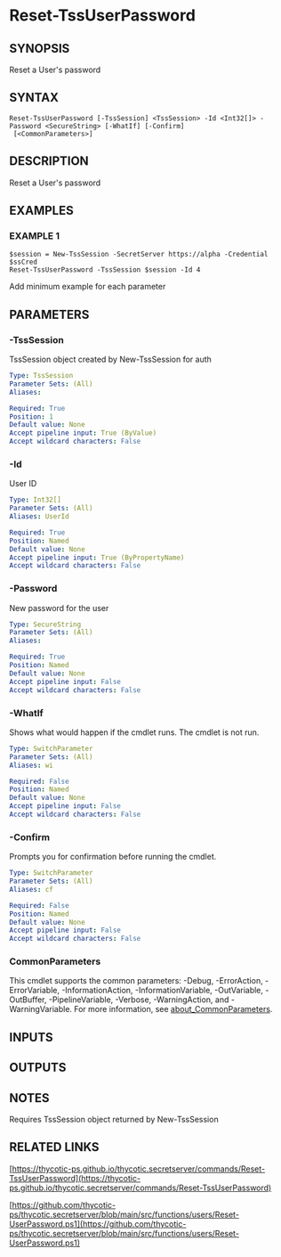 # Reset-TssUserPassword

## SYNOPSIS
Reset a User's password

## SYNTAX

```
Reset-TssUserPassword [-TssSession] <TssSession> -Id <Int32[]> -Password <SecureString> [-WhatIf] [-Confirm]
 [<CommonParameters>]
```

## DESCRIPTION
Reset a User's password

## EXAMPLES

### EXAMPLE 1
```
$session = New-TssSession -SecretServer https://alpha -Credential $ssCred
Reset-TssUserPassword -TssSession $session -Id 4
```

Add minimum example for each parameter

## PARAMETERS

### -TssSession
TssSession object created by New-TssSession for auth

```yaml
Type: TssSession
Parameter Sets: (All)
Aliases:

Required: True
Position: 1
Default value: None
Accept pipeline input: True (ByValue)
Accept wildcard characters: False
```

### -Id
User ID

```yaml
Type: Int32[]
Parameter Sets: (All)
Aliases: UserId

Required: True
Position: Named
Default value: None
Accept pipeline input: True (ByPropertyName)
Accept wildcard characters: False
```

### -Password
New password for the user

```yaml
Type: SecureString
Parameter Sets: (All)
Aliases:

Required: True
Position: Named
Default value: None
Accept pipeline input: False
Accept wildcard characters: False
```

### -WhatIf
Shows what would happen if the cmdlet runs.
The cmdlet is not run.

```yaml
Type: SwitchParameter
Parameter Sets: (All)
Aliases: wi

Required: False
Position: Named
Default value: None
Accept pipeline input: False
Accept wildcard characters: False
```

### -Confirm
Prompts you for confirmation before running the cmdlet.

```yaml
Type: SwitchParameter
Parameter Sets: (All)
Aliases: cf

Required: False
Position: Named
Default value: None
Accept pipeline input: False
Accept wildcard characters: False
```

### CommonParameters
This cmdlet supports the common parameters: -Debug, -ErrorAction, -ErrorVariable, -InformationAction, -InformationVariable, -OutVariable, -OutBuffer, -PipelineVariable, -Verbose, -WarningAction, and -WarningVariable. For more information, see [about_CommonParameters](http://go.microsoft.com/fwlink/?LinkID=113216).

## INPUTS

## OUTPUTS

## NOTES
Requires TssSession object returned by New-TssSession

## RELATED LINKS

[https://thycotic-ps.github.io/thycotic.secretserver/commands/Reset-TssUserPassword](https://thycotic-ps.github.io/thycotic.secretserver/commands/Reset-TssUserPassword)

[https://github.com/thycotic-ps/thycotic.secretserver/blob/main/src/functions/users/Reset-UserPassword.ps1](https://github.com/thycotic-ps/thycotic.secretserver/blob/main/src/functions/users/Reset-UserPassword.ps1)

